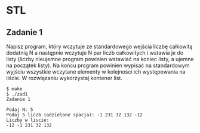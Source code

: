 # STL

## Zadanie 1

Napisz program, który wczytuje ze standardowego wejścia liczbę całkowitą dodatnią N a następnie wczytuje N par liczb całkowitych i wstawia je do listy (liczby nieujemne program powinien wstawiać na koniec listy, a ujemne na początek listy). Na końcu program powinien wypisać na standardowym wyjściu wszystkie wczytane elementy w kolejności ich występowania na liście. W rozwiązaniu wykorzystaj kontener list.

```console
$ make
$ ./zad1
Zadanie 1

Podaj N: 5
Podaj 5 liczb (odzielone spacja): -1 231 32 132 -12    
Liczby w liscie:
-12 -1 231 32 132
```
